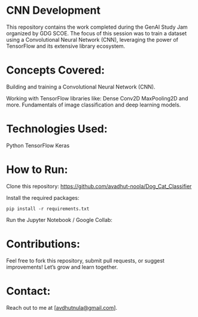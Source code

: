 # CNN Development

This repository contains the work completed during the GenAI Study Jam organized by GDG SCOE. 
The focus of this session was to train a dataset using a Convolutional Neural Network (CNN), leveraging the power of TensorFlow and its extensive library ecosystem.

# Concepts Covered:
Building and training a Convolutional Neural Network (CNN).

Working with TensorFlow libraries like:
Dense
Conv2D
MaxPooling2D and more.
Fundamentals of image classification and deep learning models.

# Technologies Used:
Python
TensorFlow
Keras

# How to Run:
Clone this repository:
https://github.com/avadhut-noola/Dog_Cat_Classifier

Install the required packages:

```
pip install -r requirements.txt
```
Run the Jupyter Notebook / Google Collab:


# Contributions:
Feel free to fork this repository, submit pull requests, or suggest improvements! 
Let’s grow and learn together.

# Contact:
Reach out to me at [avdhutnula@gmail.com].
